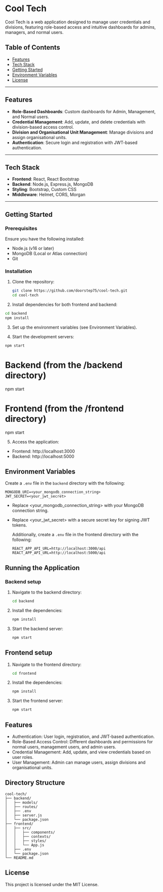 # Cool Tech

Cool Tech is a web application designed to manage user credentials and divisions, featuring role-based access and intuitive dashboards for admins, managers, and normal users.

## Table of Contents

- [Features](#features)
- [Tech Stack](#tech-stack)
- [Getting Started](#getting-started)
- [Environment Variables](#environment-variables)
- [License](#license)

---

## Features

- **Role-Based Dashboards**: Custom dashboards for Admin, Management, and Normal users.
- **Credential Management**: Add, update, and delete credentials with division-based access control.
- **Division and Organisational Unit Management**: Manage divisions and assign organisational units.
- **Authentication**: Secure login and registration with JWT-based authentication.

---

## Tech Stack

- **Frontend**: React, React Bootstrap
- **Backend**: Node.js, Express.js, MongoDB
- **Styling**: Bootstrap, Custom CSS
- **Middleware**: Helmet, CORS, Morgan

---

## Getting Started

### Prerequisites

Ensure you have the following installed:

- Node.js (v16 or later)
- MongoDB (Local or Atlas connection)
- Git

### Installation

1. Clone the repository:
   ```bash
   git clone https://github.com/doorstep75/cool-tech.git
   cd cool-tech
   ```
2.	Install dependencies for both frontend and backend:
  ```bash
  cd backend
  npm install
  ```
3. 	Set up the environment variables (see Environment Variables).
  
4.  Start the development servers:
  ```bash
  npm start
  ```
  
# Backend (from the /backend directory)
npm start

# Frontend (from the /frontend directory)
npm start

5.	Access the application:
- Frontend: http://localhost:3000
- Backend: http://localhost:5000

## Environment Variables

Create a `.env` file in the `backend` directory with the following:

```env
MONGODB_URI=<your_mongodb_connection_string>
JWT_SECRET=<your_jwt_secret>
```

- Replace <your_mongodb_connection_string> with your MongoDB connection string.
- Replace <your_jwt_secret> with a secure secret key for signing JWT tokens.

  Additionally, create a `.env` file in the frontend directory with the following:


  ```env
  REACT_APP_API_URL=http://localhost:3000/api
  REACT_APP_API_URL=http://localhost:5000/api
  ```

## Running the Application

### Backend setup

1.	Navigate to the backend directory:
    ```bash
    cd backend
    ```
2.	Install the dependencies:
    ```bash
    npm install
    ```
3.	Start the backend server:
    ```bash
    npm start
    ```

## Frontend setup

1.	Navigate to the frontend directory:
    ```bash
    cd frontend
    ```
2.	Install the dependencies:
    ```bash
    npm install
    ```
3.	Start the frontend server:
    ```bash
    npm start
    ```

## Features

- Authentication: User login, registration, and JWT-based authentication.
- Role-Based Access Control: Different dashboards and permissions for normal users, management users, and admin users.
- Credential Management: Add, update, and view credentials based on user roles.
- User Management: Admin can manage users, assign divisions and organisational units.

## Directory Structure

```plaintext
cool-tech/
├── backend/
│   ├── models/
│   ├── routes/
│   ├── .env
│   ├── server.js
│   └── package.json
├── frontend/
│   ├── src/
│   │   ├── components/
│   │   ├── contexts/
│   │   ├── styles/
│   │   └── App.js
│   ├── .env
│   └── package.json
└── README.md
```

## License

This project is licensed under the MIT License.